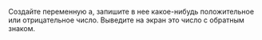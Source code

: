 Создайте переменную a, запишите в нее какое-нибудь положительное или отрицательное число. Выведите на экран это число с обратным знаком.